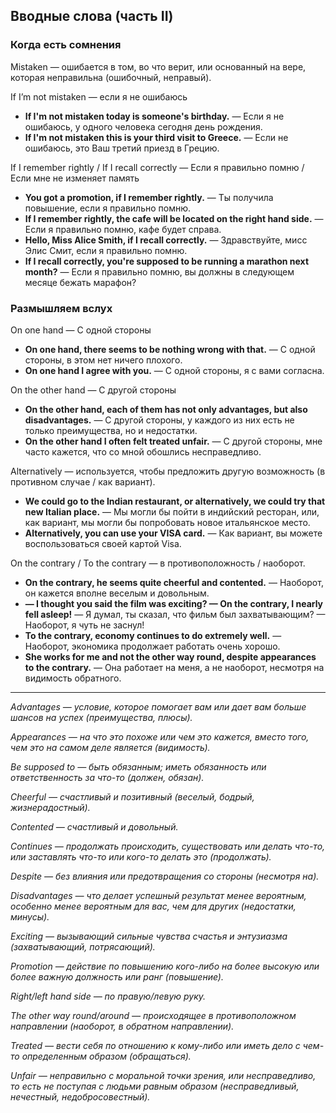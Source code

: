 ## Вводные слова (часть II)



### Когда есть сомнения

Mistaken — ошибается в том, во что верит, или основанный на вере, которая неправильна (ошибочный, неправый).

If I’m not mistaken	— если я не ошибаюсь

* **If I'm not mistaken today is someone's birthday.** — Если я не ошибаюсь, у одного человека сегодня день рождения.
* **If I'm not mistaken this is your third visit to Greece.** — Если не ошибаюсь, это Ваш третий приезд в Грецию.

If I remember rightly / If I recall correctly — Если я правильно помню / Если мне не изменяет память

* **You got a promotion, if I remember rightly.** — Ты получила повышение, если я правильно помню.
* **If I remember rightly, the cafe will be located on the right hand side.** — Если я правильно помню, кафе будет справа.
* **Hello, Miss Alice Smith, if I recall correctly.** — Здравствуйте, мисс Элис Смит, если я правильно помню.
* **If I recall correctly, you're supposed to be running a marathon next month?** — Если я правильно помню, вы должны в следующем месяце бежать марафон?

### Размышляем вслух

On one hand	— С одной стороны

* **On one hand, there seems to be nothing wrong with that.** — С одной стороны, в этом нет ничего плохого.
* **On one hand I agree with you.** — С одной стороны, я с вами согласна.

On the other hand — С другой стороны

* **On the other hand, each of them has not only advantages, but also disadvantages.** — С другой стороны, у каждого из них есть не только преимущества, но и недостатки.
* **On the other hand I often felt treated unfair.** — С другой стороны, мне часто кажется, что со мной обошлись несправедливо.

Alternatively — используется, чтобы предложить другую возможность (в противном случае / как вариант).

* **We could go to the Indian restaurant, or alternatively, we could try that new Italian place.** — Мы могли бы пойти в индийский ресторан, или, как вариант, мы могли бы попробовать новое итальянское место.
* **Alternatively, you can use your VISA card.** — Как вариант, вы можете воспользоваться своей картой Visa.

On the contrary / To the contrary — в противоположность / наоборот.

* **On the contrary, he seems quite cheerful and contented.** — Наоборот, он кажется вполне веселым и довольным.
* **— I thought you said the film was exciting? — On the contrary, I nearly fell asleep!** — Я думал, ты сказал, что фильм был захватывающим? — Наоборот, я чуть не заснул!
* **To the contrary, economy continues to do extremely well.** — Наоборот, экономика продолжает работать очень хорошо.
* **She works for me and not the other way round, despite appearances to the contrary.** — Она работает на меня, а не наоборот, несмотря на видимость обратного.


<hr />

*Advantages — условие, которое помогает вам или дает вам больше шансов на успех (преимущества, плюсы).*

*Appearances — на что это похоже или чем это кажется, вместо того, чем это на самом деле является (видимость).*

*Be supposed to — быть обязанным; иметь обязанность или ответственность за что-то (должен, обязан).*

*Cheerful — счастливый и позитивный (веселый, бодрый, жизнерадостный).*

*Contented — счастливый и довольный.*

*Continues — продолжать происходить, существовать или делать что-то, или заставлять что-то или кого-то делать это (продолжать).*

*Despite — без влияния или предотвращения со стороны (несмотря на).*

*Disadvantages — что делает успешный результат менее вероятным, особенно менее вероятным для вас, чем для других (недостатки, минусы).*

*Exciting — вызывающий сильные чувства счастья и энтузиазма (захватывающий, потрясающий).*

*Promotion — действие по повышению кого-либо на более высокую или более важную должность или ранг (повышение).*

*Right/left hand side — по правую/левую руку.*

*The other way round/around — происходящее в противоположном направлении (наоборот, в обратном направлении).*

*Treated — вести себя по отношению к кому-либо или иметь дело с чем-то определенным образом (обращаться).*

*Unfair — неправильно с моральной точки зрения, или несправедливо, то есть не поступая с людьми равным образом (несправедливый, нечестный, недобросовестный).*



